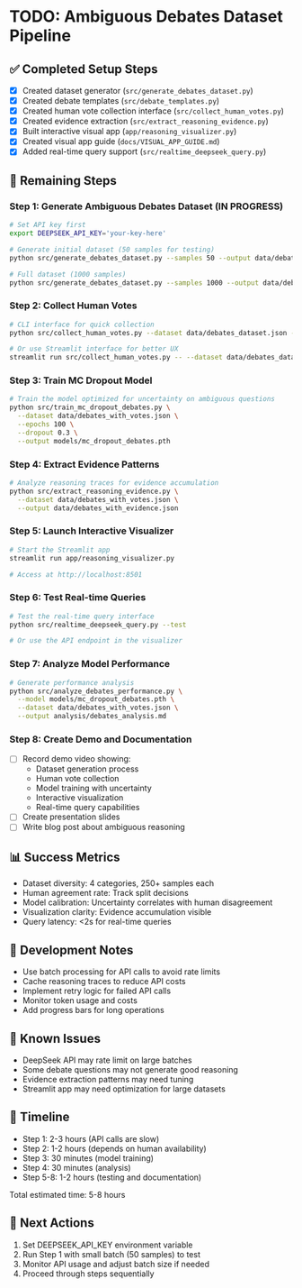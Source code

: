 # TODO: Ambiguous Debates Dataset Pipeline

## ✅ Completed Setup Steps
- [x] Created dataset generator (`src/generate_debates_dataset.py`)
- [x] Created debate templates (`src/debate_templates.py`)
- [x] Created human vote collection interface (`src/collect_human_votes.py`)
- [x] Created evidence extraction (`src/extract_reasoning_evidence.py`)
- [x] Built interactive visual app (`app/reasoning_visualizer.py`)
- [x] Created visual app guide (`docs/VISUAL_APP_GUIDE.md`)
- [x] Added real-time query support (`src/realtime_deepseek_query.py`)

## 🚀 Remaining Steps

### Step 1: Generate Ambiguous Debates Dataset (IN PROGRESS)
```bash
# Set API key first
export DEEPSEEK_API_KEY='your-key-here'

# Generate initial dataset (50 samples for testing)
python src/generate_debates_dataset.py --samples 50 --output data/debates_dataset.json

# Full dataset (1000 samples)
python src/generate_debates_dataset.py --samples 1000 --output data/debates_dataset_full.json
```

### Step 2: Collect Human Votes
```bash
# CLI interface for quick collection
python src/collect_human_votes.py --dataset data/debates_dataset.json --output data/debates_with_votes.json

# Or use Streamlit interface for better UX
streamlit run src/collect_human_votes.py -- --dataset data/debates_dataset.json
```

### Step 3: Train MC Dropout Model
```bash
# Train the model optimized for uncertainty on ambiguous questions
python src/train_mc_dropout_debates.py \
  --dataset data/debates_with_votes.json \
  --epochs 100 \
  --dropout 0.3 \
  --output models/mc_dropout_debates.pth
```

### Step 4: Extract Evidence Patterns
```bash
# Analyze reasoning traces for evidence accumulation
python src/extract_reasoning_evidence.py \
  --dataset data/debates_with_votes.json \
  --output data/debates_with_evidence.json
```

### Step 5: Launch Interactive Visualizer
```bash
# Start the Streamlit app
streamlit run app/reasoning_visualizer.py

# Access at http://localhost:8501
```

### Step 6: Test Real-time Queries
```bash
# Test the real-time query interface
python src/realtime_deepseek_query.py --test

# Or use the API endpoint in the visualizer
```

### Step 7: Analyze Model Performance
```bash
# Generate performance analysis
python src/analyze_debates_performance.py \
  --model models/mc_dropout_debates.pth \
  --dataset data/debates_with_votes.json \
  --output analysis/debates_analysis.md
```

### Step 8: Create Demo and Documentation
- [ ] Record demo video showing:
  - Dataset generation process
  - Human vote collection
  - Model training with uncertainty
  - Interactive visualization
  - Real-time query capabilities
- [ ] Create presentation slides
- [ ] Write blog post about ambiguous reasoning

## 📊 Success Metrics
- Dataset diversity: 4 categories, 250+ samples each
- Human agreement rate: Track split decisions
- Model calibration: Uncertainty correlates with human disagreement
- Visualization clarity: Evidence accumulation visible
- Query latency: <2s for real-time queries

## 🔧 Development Notes
- Use batch processing for API calls to avoid rate limits
- Cache reasoning traces to reduce API costs
- Implement retry logic for failed API calls
- Monitor token usage and costs
- Add progress bars for long operations

## 🐛 Known Issues
- DeepSeek API may rate limit on large batches
- Some debate questions may not generate good reasoning
- Evidence extraction patterns may need tuning
- Streamlit app may need optimization for large datasets

## 📅 Timeline
- Step 1: 2-3 hours (API calls are slow)
- Step 2: 1-2 hours (depends on human availability)
- Step 3: 30 minutes (model training)
- Step 4: 30 minutes (analysis)
- Step 5-8: 1-2 hours (testing and documentation)

Total estimated time: 5-8 hours

## 🎯 Next Actions
1. Set DEEPSEEK_API_KEY environment variable
2. Run Step 1 with small batch (50 samples) to test
3. Monitor API usage and adjust batch size if needed
4. Proceed through steps sequentially